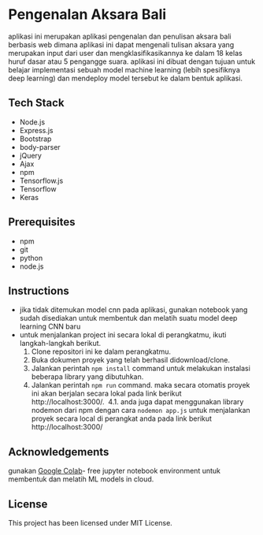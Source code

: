 ﻿# Pengenalan Aksara Bali
aplikasi ini merupakan aplikasi pengenalan dan penulisan aksara bali berbasis web dimana aplikasi ini dapat mengenali tulisan aksara yang merupakan input dari user dan mengklasifikasikannya ke dalam 18 kelas huruf dasar atau 5 pengangge suara. aplikasi ini dibuat dengan tujuan untuk belajar implementasi sebuah model machine learning (lebih spesifiknya deep learning) dan mendeploy model tersebut ke dalam bentuk aplikasi.

## Tech Stack

 - Node.js
 - Express.js
 - Bootstrap
 - body-parser
 - jQuery
 - Ajax
 - npm
 - Tensorflow.js
 - Tensorflow
 - Keras
 ## Prerequisites
 
 - npm
 - git
 - python
 - node.js

 ## Instructions 
 - jika tidak ditemukan model cnn pada aplikasi, gunakan notebook yang sudah disediakan untuk membentuk dan melatih suatu model deep learning CNN baru
 - untuk menjalankan project ini secara lokal di perangkatmu, ikuti langkah-langkah berikut.
   1. Clone repositori ini ke dalam perangkatmu.&nbsp;
   2. Buka dokumen proyek yang telah berhasil didownload/clone.&nbsp;
   3. Jalankan perintah `npm install` command untuk melakukan instalasi beberapa library yang dibutuhkan.&nbsp;
   4. Jalankan perintah `npm run` command. maka secara otomatis proyek ini akan berjalan secara lokal pada link berikut http://localhost:3000/.&nbsp;
   4.1. anda juga dapat menggunakan library nodemon dari npm dengan cara `nodemon app.js` untuk menjalankan proyek secara local di perangkat anda pada link berikut http://localhost:3000/ &nbsp;
  ## Acknowledgements
  gunakan [Google Colab](https://colab.research.google.com)- free jupyter notebook environment untuk membentuk dan melatih ML models in cloud.

## License
This project has been licensed under MIT License.
